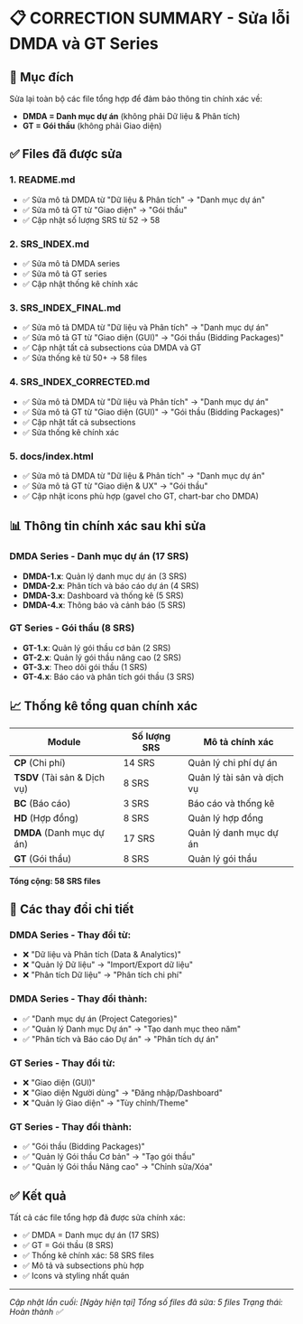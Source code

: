 # 📋 CORRECTION SUMMARY - Sửa lỗi DMDA và GT Series

## 🎯 Mục đích
Sửa lại toàn bộ các file tổng hợp để đảm bảo thông tin chính xác về:
- **DMDA = Danh mục dự án** (không phải Dữ liệu & Phân tích)
- **GT = Gói thầu** (không phải Giao diện)

## ✅ Files đã được sửa

### 1. **README.md**
- ✅ Sửa mô tả DMDA từ "Dữ liệu & Phân tích" → "Danh mục dự án"
- ✅ Sửa mô tả GT từ "Giao diện" → "Gói thầu"
- ✅ Cập nhật số lượng SRS từ 52 → 58

### 2. **SRS_INDEX.md**
- ✅ Sửa mô tả DMDA series
- ✅ Sửa mô tả GT series
- ✅ Cập nhật thống kê chính xác

### 3. **SRS_INDEX_FINAL.md**
- ✅ Sửa mô tả DMDA từ "Dữ liệu và Phân tích" → "Danh mục dự án"
- ✅ Sửa mô tả GT từ "Giao diện (GUI)" → "Gói thầu (Bidding Packages)"
- ✅ Cập nhật tất cả subsections của DMDA và GT
- ✅ Sửa thống kê từ 50+ → 58 files

### 4. **SRS_INDEX_CORRECTED.md**
- ✅ Sửa mô tả DMDA từ "Dữ liệu và Phân tích" → "Danh mục dự án"
- ✅ Sửa mô tả GT từ "Giao diện (GUI)" → "Gói thầu (Bidding Packages)"
- ✅ Cập nhật tất cả subsections
- ✅ Sửa thống kê chính xác

### 5. **docs/index.html**
- ✅ Sửa mô tả DMDA từ "Dữ liệu & Phân tích" → "Danh mục dự án"
- ✅ Sửa mô tả GT từ "Giao diện & UX" → "Gói thầu"
- ✅ Cập nhật icons phù hợp (gavel cho GT, chart-bar cho DMDA)

## 📊 Thông tin chính xác sau khi sửa

### **DMDA Series - Danh mục dự án (17 SRS)**
- **DMDA-1.x**: Quản lý danh mục dự án (3 SRS)
- **DMDA-2.x**: Phân tích và báo cáo dự án (4 SRS)
- **DMDA-3.x**: Dashboard và thống kê (5 SRS)
- **DMDA-4.x**: Thông báo và cảnh báo (5 SRS)

### **GT Series - Gói thầu (8 SRS)**
- **GT-1.x**: Quản lý gói thầu cơ bản (2 SRS)
- **GT-2.x**: Quản lý gói thầu nâng cao (2 SRS)
- **GT-3.x**: Theo dõi gói thầu (1 SRS)
- **GT-4.x**: Báo cáo và phân tích gói thầu (3 SRS)

## 📈 Thống kê tổng quan chính xác

| Module | Số lượng SRS | Mô tả chính xác |
|--------|-------------|-----------------|
| **CP** (Chi phí) | 14 SRS | Quản lý chi phí dự án |
| **TSDV** (Tài sản & Dịch vụ) | 8 SRS | Quản lý tài sản và dịch vụ |
| **BC** (Báo cáo) | 3 SRS | Báo cáo và thống kê |
| **HD** (Hợp đồng) | 8 SRS | Quản lý hợp đồng |
| **DMDA** (Danh mục dự án) | 17 SRS | Quản lý danh mục dự án |
| **GT** (Gói thầu) | 8 SRS | Quản lý gói thầu |

**Tổng cộng: 58 SRS files**

## 🔧 Các thay đổi chi tiết

### **DMDA Series - Thay đổi từ:**
- ❌ "Dữ liệu và Phân tích (Data & Analytics)"
- ❌ "Quản lý Dữ liệu" → "Import/Export dữ liệu"
- ❌ "Phân tích Dữ liệu" → "Phân tích chi phí"

### **DMDA Series - Thay đổi thành:**
- ✅ "Danh mục dự án (Project Categories)"
- ✅ "Quản lý Danh mục Dự án" → "Tạo danh mục theo năm"
- ✅ "Phân tích và Báo cáo Dự án" → "Phân tích dự án"

### **GT Series - Thay đổi từ:**
- ❌ "Giao diện (GUI)"
- ❌ "Giao diện Người dùng" → "Đăng nhập/Dashboard"
- ❌ "Quản lý Giao diện" → "Tùy chỉnh/Theme"

### **GT Series - Thay đổi thành:**
- ✅ "Gói thầu (Bidding Packages)"
- ✅ "Quản lý Gói thầu Cơ bản" → "Tạo gói thầu"
- ✅ "Quản lý Gói thầu Nâng cao" → "Chỉnh sửa/Xóa"

## ✅ Kết quả

Tất cả các file tổng hợp đã được sửa chính xác:
- ✅ DMDA = Danh mục dự án (17 SRS)
- ✅ GT = Gói thầu (8 SRS)
- ✅ Thống kê chính xác: 58 SRS files
- ✅ Mô tả và subsections phù hợp
- ✅ Icons và styling nhất quán

---

*Cập nhật lần cuối: [Ngày hiện tại]*
*Tổng số files đã sửa: 5 files*
*Trạng thái: Hoàn thành ✅*
